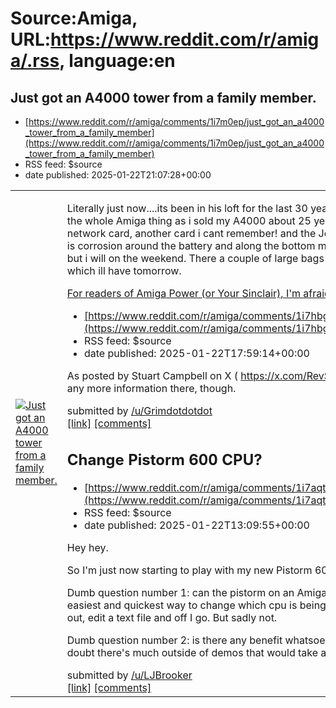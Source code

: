 # Source:Amiga, URL:https://www.reddit.com/r/amiga/.rss, language:en

## Just got an A4000 tower from a family member.
 - [https://www.reddit.com/r/amiga/comments/1i7m0ep/just_got_an_a4000_tower_from_a_family_member](https://www.reddit.com/r/amiga/comments/1i7m0ep/just_got_an_a4000_tower_from_a_family_member)
 - RSS feed: $source
 - date published: 2025-01-22T21:07:28+00:00

<table> <tr><td> <a href="https://www.reddit.com/r/amiga/comments/1i7m0ep/just_got_an_a4000_tower_from_a_family_member/"> <img src="https://b.thumbs.redditmedia.com/1d0t5ziM3cy0QOx3Nls8U01IJCEKoDRYtUl9ek2bELA.jpg" alt="Just got an A4000 tower from a family member." title="Just got an A4000 tower from a family member." /> </a> </td><td> <!-- SC_OFF --><div class="md"><p>Literally just now....its been in his loft for the last 30 years or so....in need of a lot of TLC. Im totally out of the whole Amiga thing as i sold my A4000 about 25 years ago. Its loaded right up, picasso, Aridane network card, another card i cant remember! and the Jewel in the crown a 68060/PPC accelerator. There is corrosion around the battery and along the bottom memory bank. Ive not had the chance to get it apart but i will on the weekend. There a couple of large bags of games along with a load of Amiga freeware CD&#39;s which ill have tomorrow.</p> <p><a href="https://preview.redd.it/2mxk5fwt1mee1.jpg?width=4000

## For readers of Amiga Power (or Your Sinclair), I'm afraid J Nash has died :-(
 - [https://www.reddit.com/r/amiga/comments/1i7hbgu/for_readers_of_amiga_power_or_your_sinclair_im](https://www.reddit.com/r/amiga/comments/1i7hbgu/for_readers_of_amiga_power_or_your_sinclair_im)
 - RSS feed: $source
 - date published: 2025-01-22T17:59:14+00:00

<!-- SC_OFF --><div class="md"><p>As posted by Stuart Campbell on X ( <a href="https://x.com/RevStu/status/1882083843089559576">https://x.com/RevStu/status/1882083843089559576</a> ). Not really any more information there, though.</p> </div><!-- SC_ON --> &#32; submitted by &#32; <a href="https://www.reddit.com/user/Grimdotdotdot"> /u/Grimdotdotdot </a> <br/> <span><a href="https://www.reddit.com/r/amiga/comments/1i7hbgu/for_readers_of_amiga_power_or_your_sinclair_im/">[link]</a></span> &#32; <span><a href="https://www.reddit.com/r/amiga/comments/1i7hbgu/for_readers_of_amiga_power_or_your_sinclair_im/">[comments]</a></span>

## Change Pistorm 600 CPU?
 - [https://www.reddit.com/r/amiga/comments/1i7aqt0/change_pistorm_600_cpu](https://www.reddit.com/r/amiga/comments/1i7aqt0/change_pistorm_600_cpu)
 - RSS feed: $source
 - date published: 2025-01-22T13:09:55+00:00

<!-- SC_OFF --><div class="md"><p>Hey hey. </p> <p>So I&#39;m just now starting to play with my new Pistorm 600. All setup and working as a crazy fast 68020.</p> <p>Dumb question number 1: can the pistorm on an Amiga 600 still emulate say a 68040? If so, what&#39;s the easiest and quickest way to change which cpu is being emulated? I&#39;d hoped to be able to pop the SD card out, edit a text file and off I go. But sadly not.</p> <p>Dumb question number 2: is there any benefit whatsoever to doing that? I suppose it would be faster, but I doubt there&#39;s much outside of demos that would take advantage, especially without an AGA machine.</p> </div><!-- SC_ON --> &#32; submitted by &#32; <a href="https://www.reddit.com/user/LJBrooker"> /u/LJBrooker </a> <br/> <span><a href="https://www.reddit.com/r/amiga/comments/1i7aqt0/change_pistorm_600_cpu/">[link]</a></span> &#32; <span><a href="https://www.reddit.com/r/amiga/comments/1i7aqt0/change_pistorm_600_cpu/">[comments]</a></span>

